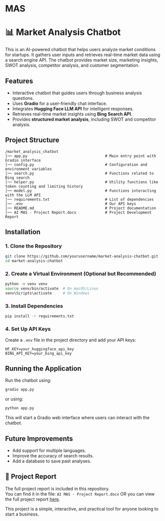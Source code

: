 # MAS
# 📊 Market Analysis Chatbot  

This is an AI-powered chatbot that helps users analyze market conditions for startups. It gathers user inputs and retrieves real-time market data using a search engine API. The chatbot provides market size, marketing insights, SWOT analysis, competitor analysis, and customer segmentation.  

## Features  

- Interactive chatbot that guides users through business analysis questions.  
- Uses **Gradio** for a user-friendly chat interface.  
- Integrates **Hugging Face LLM API** for intelligent responses.  
- Retrieves real-time market insights using **Bing Search API**.  
- Provides **structured market analysis**, including SWOT and competitor analysis.  

## Project Structure  

```
/market_analysis_chatbot
│── app.py                                   # Main entry point with Gradio interface
│── config.py                                # Configuration and environment variables
│── search.py                                # Functions related to Bing search
│── helper.py                                # Utility functions like token counting and limiting history
│── model.py                                 # Functions interacting with the LLM API
│── requirements.txt                         # List of dependencies
│── .env                                     # Our API keys 
│── README.md                                # Project documentation
│── AI MAS - Project Report.docx             # Project Development Report
```

## Installation  

### **1. Clone the Repository**  
```bash
git clone https://github.com/yourusername/market-analysis-chatbot.git
cd market-analysis-chatbot
```

### **2. Create a Virtual Environment (Optional but Recommended)**  
```bash
python -m venv venv
source venv/bin/activate  # On macOS/Linux
venv\Scripts\activate     # On Windows
```

### **3. Install Dependencies**  
```bash
pip install -r requirements.txt
```

### **4. Set Up API Keys**  
Create a `.env` file in the project directory and add your API keys:  

```
HF_KEY=your_huggingface_api_key
BING_API_KEY=your_bing_api_key
```

## Running the Application  

Run the chatbot using:
```bash
gradio app.py
```
or using: 
```bash
python app.py
```

This will start a Gradio web interface where users can interact with the chatbot.  

## Future Improvements  

- Add support for multiple languages.  
- Improve the accuracy of search results.
- Add a database to save past analyses.

## 📄 Project Report

The full project report is included in this repository.  
You can find it in the file: `AI MAS - Project Report.docx`
OR you can view the full project report [here](https://docs.google.com/document/d/1t1ZST2OSbIxT4_zc7LCDyyIut840k2kg/edit?usp=sharing&ouid=109821987287969277245&rtpof=true&sd=true).


This project is a simple, interactive, and practical tool for anyone looking to start a business.

